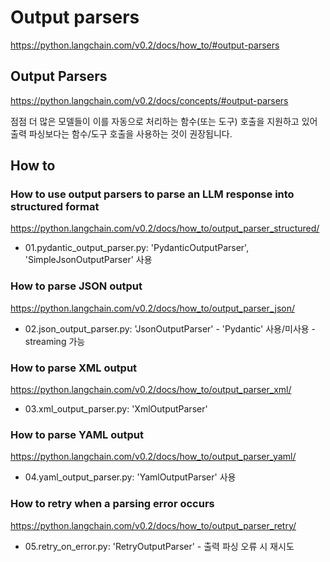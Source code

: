 # Output parsers

<https://python.langchain.com/v0.2/docs/how_to/#output-parsers>

## Output Parsers

<https://python.langchain.com/v0.2/docs/concepts/#output-parsers>

점점 더 많은 모델들이 이를 자동으로 처리하는 함수(또는 도구) 호출을 지원하고 있어 출력 파싱보다는 함수/도구 호출을 사용하는 것이 권장됩니다.

## How to

### How to use output parsers to parse an LLM response into structured format

<https://python.langchain.com/v0.2/docs/how_to/output_parser_structured/>

- 01.pydantic_output_parser.py: 'PydanticOutputParser', 'SimpleJsonOutputParser' 사용

### How to parse JSON output

<https://python.langchain.com/v0.2/docs/how_to/output_parser_json/>

- 02.json_output_parser.py: 'JsonOutputParser' - 'Pydantic' 사용/미사용 - streaming 가능


### How to parse XML output

<https://python.langchain.com/v0.2/docs/how_to/output_parser_xml/>

- 03.xml_output_parser.py: 'XmlOutputParser'

### How to parse YAML output

<https://python.langchain.com/v0.2/docs/how_to/output_parser_yaml/>

- 04.yaml_output_parser.py: 'YamlOutputParser' 사용

### How to retry when a parsing error occurs

<https://python.langchain.com/v0.2/docs/how_to/output_parser_retry/>

- 05.retry_on_error.py: 'RetryOutputParser' - 출력 파싱 오류 시 재시도
